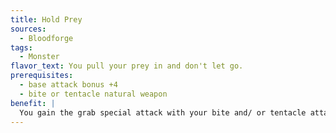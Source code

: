 ```yaml
---
title: Hold Prey
sources:
  - Bloodforge
tags:
  - Monster
flavor_text: You pull your prey in and don't let go.
prerequisites:
  - base attack bonus +4
  - bite or tentacle natural weapon
benefit: |
  You gain the grab special attack with your bite and/ or tentacle attacks.
---
```


